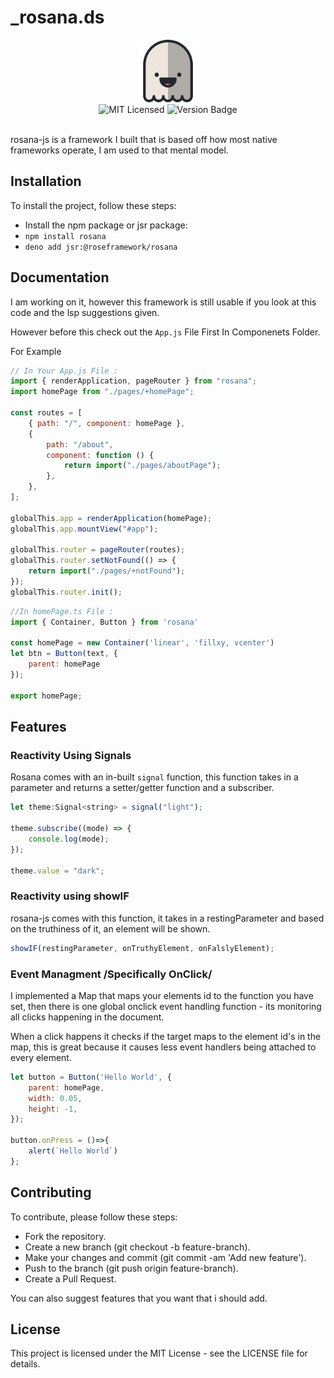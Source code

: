 # _rosana.ds

<div align="center"><img src="./rosana.png" width="100" /></div>

<div align="center">
<img alt="MIT Licensed" src="https://img.shields.io/badge/license-MIT-blue.svg">
<img alt="Version Badge" src="https://img.shields.io/badge/version-1.0.57-brightgreen.svg">

</div>

<br>

rosana-js is a framework I built that is based off how most native frameworks operate, I am used to
that mental model.

## Installation

To install the project, follow these steps:

- Install the npm package or jsr package:
- `npm install rosana`
- `deno add jsr:@roseframework/rosana`

## Documentation

I am working on it, however this framework is still usable if you look at this code and the lsp suggestions given.

However before this check out the `App.js` File First In Componenets Folder.

For Example

```javascript
// In Your App.js File :
import { renderApplication, pageRouter } from "rosana";
import homePage from "./pages/+homePage";

const routes = [
    { path: "/", component: homePage },
    {
        path: "/about",
        component: function () {
            return import("./pages/aboutPage");
        },
    },
];

globalThis.app = renderApplication(homePage);
globalThis.app.mountView("#app");

globalThis.router = pageRouter(routes);
globalThis.router.setNotFound(() => {
    return import("./pages/+notFound");
});
globalThis.router.init();

```

```javascript
//In homePage.ts File :
import { Container, Button } from 'rosana'

const homePage = new Container('linear', 'fillxy, vcenter')
let btn = Button(text, {
    parent: homePage
});

export homePage;
```

## Features

### Reactivity Using Signals

Rosana comes with an in-built `signal` function, this function takes in a parameter and returns a setter/getter function and a subscriber.

```javascript
let theme:Signal<string> = signal("light");

theme.subscribe((mode) => {
    console.log(mode);
});

theme.value = "dark";
```

### Reactivity using showIF

rosana-js comes with this function, it takes in a restingParameter and based on the truthiness of it, an element will be shown.

```javascript
showIF(restingParameter, onTruthyElement, onFalslyElement);
```

### Event Managment /Specifically OnClick/

I implemented a Map that maps your elements id to the function you have set, then there is one global onclick event handling function - its monitoring all clicks happening in the document.

When a click happens it checks if the target maps to the element id's in the map, this is great because it causes less event handlers being attached to every element.

```javascript
let button = Button('Hello World', {
    parent: homePage,
    width: 0.05,
    height: -1,
});

button.onPress = ()=>{
    alert(`Hello World`)
};
```

## Contributing

To contribute, please follow these steps:

- Fork the repository.
- Create a new branch (git checkout -b feature-branch).
- Make your changes and commit (git commit -am 'Add new feature').
- Push to the branch (git push origin feature-branch).
- Create a Pull Request.

You can also suggest features that you want that i should add.

## License

This project is licensed under the MIT License - see the LICENSE file for details.
